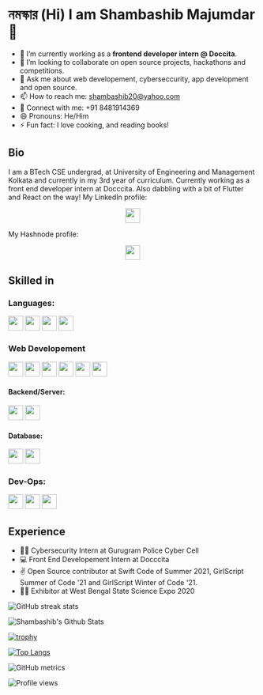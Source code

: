# নমস্কার (Hi) I am Shambashib Majumdar 👋

- 🌱 I’m currently working as a **frontend developer intern @ Doccita**.
- 👯 I’m looking to collaborate on open source projects, hackathons and competitions.
- 💬 Ask me about web developement, cyberseccurity, app development and open source.
- 📫 How to reach me: shambashib20@yahoo.com
- 🤝 Connect with me: +91 8481914369
- 😄 Pronouns: He/Him
- ⚡ Fun fact: I love cooking, and reading books!
## Bio
I am a BTech CSE undergrad, at University of Engineering and Management Kolkata and currently in my 3rd year of curriculum. Currently working as a front end developer intern at Docccita.
Also dabbling with a bit of Flutter and React on the way!
My LinkedIn profile:
<p align="center">
<a href="https://www.linkedin.com/in/shambashib"><img height="30" src="https://raw.githubusercontent.com/soumyadip007/soumyadip007/master/img/social/l.png"></a>
  

My Hashnode profile:
<p align="center">
<a href="https://hashnode.com/@shambashib"><img height="30" src="https://raw.githubusercontent.com/shambashib20/shambashib20/master/hashnode.png"></a>
</p>

## Skilled in

### Languages:

<code><img src="https://raw.githubusercontent.com/shambashib20/shambashib20/master/java.png" height="30"></code>
<code><img src="https://raw.githubusercontent.com/soumyadip007/soumyadip007/master/img/pl/js.png" height="30"></code>
<code><img src="https://raw.githubusercontent.com/soumyadip007/soumyadip007/master/img/pl/ts.png" height="30"></code>
<code><img src="https://raw.githubusercontent.com/soumyadip007/soumyadip007/master/img/pl/python.png" height="30"></code>

### Web Developement
<code><img src="https://raw.githubusercontent.com/soumyadip007/soumyadip007/master/img/web/ui/html.png" height="30"></code>
<code><img src="https://raw.githubusercontent.com/soumyadip007/soumyadip007/master/img/web/ui/css.png" height="30"></code>
<code><img src="https://raw.githubusercontent.com/soumyadip007/soumyadip007/master/img/web/ui/bt.jpg" height="30"></code>
<code><img src="https://upload.wikimedia.org/wikipedia/commons/thumb/a/a7/React-icon.svg/1200px-React-icon.svg.png" height="30"></code>
<code><img src="https://raw.githubusercontent.com/soumyadip007/soumyadip007/master/img/web/ui/jq.jpg" height="30"></code>
<code><img src="https://raw.githubusercontent.com/soumyadip007/soumyadip007/master/img/web/ui/redux.png" height="30"></code>

#### Backend/Server:

<code><img src="https://upload.wikimedia.org/wikipedia/commons/d/d9/Node.js_logo.svg" height="30"></code>
<code><img src="https://encrypted-tbn0.gstatic.com/images?q=tbn:ANd9GcR0syl-pMTbiJQw4yW4R0Ll8A3a-K8jAw2M_Q&usqp=CAU" height="30"></code>

#### Database:

<code><img src="https://raw.githubusercontent.com/soumyadip007/soumyadip007/master/img/db/mysql1.png" height="30"></code>
<code><img src="https://raw.githubusercontent.com/soumyadip007/soumyadip007/master/img/db/mongo.png" height="30"></code>


### Dev-Ops:

<code><img src="https://raw.githubusercontent.com/soumyadip007/soumyadip007/master/img/cloud/git.png" height="30"></code>
<code><img src="https://raw.githubusercontent.com/soumyadip007/soumyadip007/master/img/cloud/github.png" height="30"></code>
<code><img src="https://www.gstatic.com/devrel-devsite/prod/v2210075187f059b839246c2c03840474501c3c6024a99fb78f6293c1b4c0f664/firebase/images/touchicon-180.png" height="30"></code>



## Experience
* 🙇‍♂️ Cybersecurity Intern at Gurugram Police Cyber Cell
* 💻 Front End Developement Intern at Docccita 
* ✌️ Open Source contributor at Swift Code of Summer 2021, GirlScript Summer of Code '21 and GirlScript Winter of Code '21.
* 🧑‍🔬 Exhibitor at West Bengal State Science Expo 2020

  
![GitHub streak stats](https://github-readme-streak-stats.herokuapp.com/?user=shambashib20&theme=dark)  

![Shambashib's Github Stats](https://github-readme-stats.vercel.app/api?username=shambashib20&count_private=true&show_icons=true&theme=dark)

[![trophy](https://github-profile-trophy.vercel.app/?username=shambashib20&theme=darkhub)](https://github.com/shambashib20/github-profile-trophy)



[![Top Langs](https://github-readme-stats.vercel.app/api/top-langs/?username=shambashib20&layout=compact&theme=dark)](https://github.com/shambashib20/github-readme-stats)
 
![GitHub metrics](https://metrics.lecoq.io/shambashib20)  

![Profile views](https://gpvc.arturio.dev/shambashib20)


